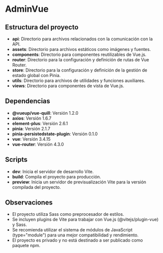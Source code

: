 # AdminVue

## Estructura del proyecto

- **api**: Directorio para archivos relacionados con la comunicación con la API.
- **assets**: Directorio para archivos estáticos como imágenes y fuentes.
- **components**: Directorio para componentes reutilizables de Vue.js.
- **router**: Directorio para la configuración y definición de rutas de Vue Router.
- **store**: Directorio para la configuración y definición de la gestión de estado global con Pinia.
- **utils**: Directorio para archivos de utilidades y funciones auxiliares.
- **views**: Directorio para componentes de vista de Vue.js.

## Dependencias

- **@vueup/vue-quill**: Versión 1.2.0
- **axios**: Versión 1.6.7
- **element-plus**: Versión 2.6.1
- **pinia**: Versión 2.1.7
- **pinia-persistedstate-plugin**: Versión 0.1.0
- **vue**: Versión 3.4.15
- **vue-router**: Versión 4.3.0

## Scripts

- **dev**: Inicia el servidor de desarrollo Vite.
- **build**: Compila el proyecto para producción.
- **preview**: Inicia un servidor de previsualización Vite para la versión compilada del proyecto.

## Observaciones

- El proyecto utiliza Sass como preprocesador de estilos.
- Se incluyen plugins de Vite para trabajar con Vue.js (@vitejs/plugin-vue) y Sass.
- Se recomienda utilizar el sistema de módulos de JavaScript (type="module") para una mejor compatibilidad y rendimiento.
- El proyecto es privado y no está destinado a ser publicado como paquete npm.
